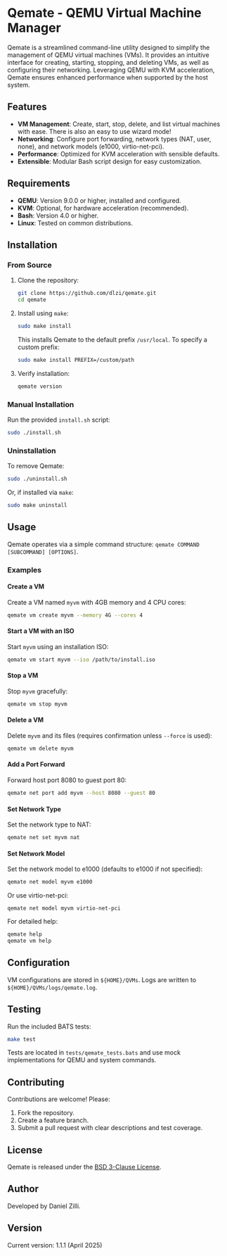 # Qemate - QEMU Virtual Machine Manager

Qemate is a streamlined command-line utility designed to simplify the management of QEMU virtual machines (VMs). It provides an intuitive interface for creating, starting, stopping, and deleting VMs, as well as configuring their networking. Leveraging QEMU with KVM acceleration, Qemate ensures enhanced performance when supported by the host system.

## Features

- **VM Management**: Create, start, stop, delete, and list virtual machines with ease. There is also an easy to use wizard mode!
- **Networking**: Configure port forwarding, network types (NAT, user, none), and network models (e1000, virtio-net-pci).
- **Performance**: Optimized for KVM acceleration with sensible defaults.
- **Extensible**: Modular Bash script design for easy customization.

## Requirements

- **QEMU**: Version 9.0.0 or higher, installed and configured.
- **KVM**: Optional, for hardware acceleration (recommended).
- **Bash**: Version 4.0 or higher.
- **Linux**: Tested on common distributions.

## Installation

### From Source

1. Clone the repository:
   ```bash
   git clone https://github.com/dlzi/qemate.git
   cd qemate
   ```

2. Install using `make`:
   ```bash
   sudo make install
   ```

   This installs Qemate to the default prefix `/usr/local`. To specify a custom prefix:
   ```bash
   sudo make install PREFIX=/custom/path
   ```

3. Verify installation:
   ```bash
   qemate version
   ```

### Manual Installation

Run the provided `install.sh` script:
```bash
sudo ./install.sh
```

### Uninstallation

To remove Qemate:
```bash
sudo ./uninstall.sh
```

Or, if installed via `make`:
```bash
sudo make uninstall
```

## Usage

Qemate operates via a simple command structure: `qemate COMMAND [SUBCOMMAND] [OPTIONS]`.

### Examples

#### Create a VM
Create a VM named `myvm` with 4GB memory and 4 CPU cores:
```bash
qemate vm create myvm --memory 4G --cores 4
```

#### Start a VM with an ISO
Start `myvm` using an installation ISO:
```bash
qemate vm start myvm --iso /path/to/install.iso
```

#### Stop a VM
Stop `myvm` gracefully:
```bash
qemate vm stop myvm
```

#### Delete a VM
Delete `myvm` and its files (requires confirmation unless `--force` is used):
```bash
qemate vm delete myvm
```
#### Add a Port Forward
Forward host port 8080 to guest port 80:
```bash
qemate net port add myvm --host 8080 --guest 80
```

#### Set Network Type
Set the network type to NAT:
```bash
qemate net set myvm nat
```

#### Set Network Model
Set the network model to e1000 (defaults to e1000 if not specified):
```bash
qemate net model myvm e1000
```

Or use virtio-net-pci:
```
qemate net model myvm virtio-net-pci
```

For detailed help:
```bash
qemate help
qemate vm help
```

## Configuration

VM configurations are stored in `${HOME}/QVMs`. Logs are written to `${HOME}/QVMs/logs/qemate.log`.

## Testing

Run the included BATS tests:
```bash
make test
```

Tests are located in `tests/qemate_tests.bats` and use mock implementations for QEMU and system commands.

## Contributing

Contributions are welcome! Please:
1. Fork the repository.
2. Create a feature branch.
3. Submit a pull request with clear descriptions and test coverage.

## License

Qemate is released under the [BSD 3-Clause License](LICENSE).

## Author

Developed by Daniel Zilli.

## Version

Current version: 1.1.1 (April 2025)
